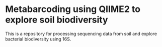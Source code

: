 # Metabarcoding using QIIME2 to explore soil biodiversity

This is a repository for processing sequencing data from soil and explore bacterial biodiversity using 16S.
